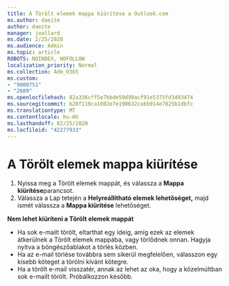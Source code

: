 ```yaml
---
title: A Törölt elemek mappa kiürítése a Outlook.com
ms.author: daeite
author: daeite
manager: joallard
ms.date: 2/25/2020
ms.audience: Admin
ms.topic: article
ROBOTS: NOINDEX, NOFOLLOW
localization_priority: Normal
ms.collection: Adm_O365
ms.custom:
- "9000751"
- "2689"
ms.openlocfilehash: 82a336cff5e7bbde59d99acf91e5375fd3493474
ms.sourcegitcommit: b20f110ca1002e7e190632cabb914e7825b1dbfc
ms.translationtype: MT
ms.contentlocale: hu-HU
ms.lasthandoff: 02/25/2020
ms.locfileid: "42277933"
---
```

# <a name="empty-the-deleted-items-folder"></a>A Törölt elemek mappa kiürítése

1. Nyissa meg a Törölt elemek mappát, és válassza a **Mappa kiürítése**parancsot.
2. Válassza a Lap tetején a **Helyreállítható elemek lehetőséget,** majd ismét válassza a **Mappa kiürítése** lehetőséget.

**Nem lehet kiüríteni a Törölt elemek mappát**

- Ha sok e-mailt törölt, eltarthat egy ideig, amíg ezek az elemek átkerülnek a Törölt elemek mappába, vagy törlődnek onnan. Hagyja nyitva a böngészőablakot a törlés közben.
- Ha az e-mail törlése továbbra sem sikerül megfelelően, válasszon egy kisebb köteget a törölni kívánt kötegre.
- Ha a törölt e-mail visszatér, annak az lehet az oka, hogy a közelmúltban sok e-mailt törölt. Próbálkozzon később.